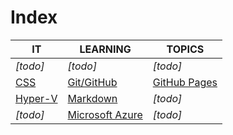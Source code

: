 # Index

|IT|LEARNING|TOPICS|
|----|---|---|
|*[todo]*|*[todo]*|*[todo]*|
|[CSS](web-pages)|[Git/GitHub](coding)|[GitHub Pages](web-pages)|
|[Hyper-V](ms-windows)|[Markdown](web-pages)|*[todo]*|
|*[todo]*|[Microsoft Azure](cloud)|*[todo]*|


	



    

